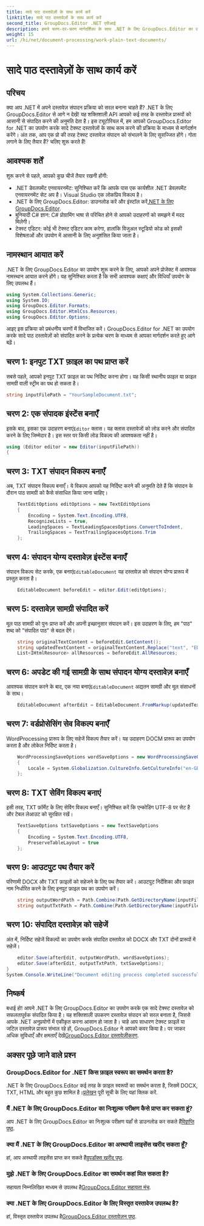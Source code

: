 ```yaml
---
title: सादे पाठ दस्तावेज़ों के साथ कार्य करें
linktitle: सादे पाठ दस्तावेज़ों के साथ कार्य करें
second_title: GroupDocs.Editor .NET एपीआई
description: हमारे चरण-दर-चरण मार्गदर्शिका के साथ .NET के लिए GroupDocs.Editor का उपयोग करके सादे पाठ दस्तावेज़ों को संपादित करना सीखें। अपने .NET दस्तावेज़ संपादन प्रक्रिया को सरल बनाएं।
weight: 15
url: /hi/net/document-processing/work-plain-text-documents/
---
```


# सादे पाठ दस्तावेज़ों के साथ कार्य करें

## परिचय
क्या आप .NET में अपने दस्तावेज़ संपादन प्रक्रिया को सरल बनाना चाहते हैं? .NET के लिए GroupDocs.Editor से आगे न देखें! यह शक्तिशाली API आपको कई तरह के दस्तावेज़ प्रारूपों को आसानी से संपादित करने की अनुमति देता है। इस ट्यूटोरियल में, हम आपको GroupDocs.Editor for .NET का उपयोग करके सादे टेक्स्ट दस्तावेज़ों के साथ काम करने की प्रक्रिया के माध्यम से मार्गदर्शन करेंगे। अंत तक, आप एक प्रो की तरह टेक्स्ट दस्तावेज़ संपादन को संभालने के लिए सुसज्जित होंगे। गोता लगाने के लिए तैयार हैं? चलिए शुरू करते हैं!
## आवश्यक शर्तें
शुरू करने से पहले, आपको कुछ चीजें तैयार रखनी होंगी:
- .NET डेवलपमेंट एनवायरनमेंट: सुनिश्चित करें कि आपके पास एक कार्यशील .NET डेवलपमेंट एनवायरनमेंट सेट अप है। Visual Studio एक लोकप्रिय विकल्प है।
-  .NET के लिए GroupDocs.Editor: डाउनलोड करें और इंस्टॉल करें[.NET के लिए GroupDocs.Editor](https://releases.groupdocs.com/editor/net/).
- बुनियादी C# ज्ञान: C# प्रोग्रामिंग भाषा से परिचित होने से आपको उदाहरणों को समझने में मदद मिलेगी।
- टेक्स्ट एडिटर: कोई भी टेक्स्ट एडिटर काम करेगा, हालांकि विजुअल स्टूडियो कोड को इसकी विशेषताओं और उपयोग में आसानी के लिए अनुशंसित किया जाता है।
## नामस्थान आयात करें
.NET के लिए GroupDocs.Editor का उपयोग शुरू करने के लिए, आपको अपने प्रोजेक्ट में आवश्यक नामस्थान आयात करने होंगे। यह सुनिश्चित करता है कि सभी आवश्यक कक्षाएं और विधियाँ उपयोग के लिए उपलब्ध हैं।
```csharp
using System.Collections.Generic;
using System.IO;
using GroupDocs.Editor.Formats;
using GroupDocs.Editor.HtmlCss.Resources;
using GroupDocs.Editor.Options;
```
आइए इस प्रक्रिया को प्रबंधनीय चरणों में विभाजित करें। GroupDocs.Editor for .NET का उपयोग करके सादे पाठ दस्तावेज़ों को संपादित करने के प्रत्येक चरण के माध्यम से आपका मार्गदर्शन करते हुए आगे बढ़ें।
## चरण 1: इनपुट TXT फ़ाइल का पथ प्राप्त करें
सबसे पहले, आपको इनपुट TXT फ़ाइल का पथ निर्दिष्ट करना होगा। यह किसी स्थानीय फ़ाइल या फ़ाइल सामग्री वाली स्ट्रीम का पथ हो सकता है।
```csharp
string inputFilePath = "YourSampleDocument.txt";
```
## चरण 2: एक संपादक इंस्टेंस बनाएँ
 इसके बाद, इसका एक उदाहरण बनाएं`Editor` क्लास। यह क्लास दस्तावेजों को लोड करने और संपादित करने के लिए जिम्मेदार है। इस स्तर पर किसी लोड विकल्प की आवश्यकता नहीं है।
```csharp
using (Editor editor = new Editor(inputFilePath))
{
```
## चरण 3: TXT संपादन विकल्प बनाएँ
अब, TXT संपादन विकल्प बनाएँ। ये विकल्प आपको यह निर्दिष्ट करने की अनुमति देते हैं कि संपादन के दौरान पाठ सामग्री को कैसे संसाधित किया जाना चाहिए।
```csharp
    TextEditOptions editOptions = new TextEditOptions
    {
        Encoding = System.Text.Encoding.UTF8,
        RecognizeLists = true,
        LeadingSpaces = TextLeadingSpacesOptions.ConvertToIndent,
        TrailingSpaces = TextTrailingSpacesOptions.Trim
    };
```
## चरण 4: संपादन योग्य दस्तावेज़ इंस्टेंस बनाएँ
 संपादन विकल्प सेट करके, एक बनाएं`EditableDocument` यह दस्तावेज़ को संपादन योग्य प्रारूप में प्रस्तुत करता है।
```csharp
    EditableDocument beforeEdit = editor.Edit(editOptions);
```
## चरण 5: दस्तावेज़ सामग्री संपादित करें
मूल पाठ सामग्री को पुनः प्राप्त करें और अपनी इच्छानुसार संपादन करें। इस उदाहरण के लिए, हम "पाठ" शब्द को "संपादित पाठ" से बदल देंगे।
```csharp
    string originalTextContent = beforeEdit.GetContent();
    string updatedTextContent = originalTextContent.Replace("text", "EDITED text");
    List<IHtmlResource> allResources = beforeEdit.AllResources;
```
## चरण 6: अपडेट की गई सामग्री के साथ संपादन योग्य दस्तावेज़ बनाएँ
 आवश्यक संपादन करने के बाद, एक नया बनाएं`EditableDocument` अद्यतन सामग्री और मूल संसाधनों के साथ।
```csharp
    EditableDocument afterEdit = EditableDocument.FromMarkup(updatedTextContent, allResources);
```
## चरण 7: वर्डप्रोसेसिंग सेव विकल्प बनाएँ
WordProcessing प्रारूप के लिए सहेजें विकल्प तैयार करें। यह उदाहरण DOCM प्रारूप का उपयोग करता है और लोकेल निर्दिष्ट करता है।
```csharp
    WordProcessingSaveOptions wordSaveOptions = new WordProcessingSaveOptions(WordProcessingFormats.Docm)
    {
        Locale = System.Globalization.CultureInfo.GetCultureInfo("en-GB")
    };
```
## चरण 8: TXT सेविंग विकल्प बनाएं
इसी तरह, TXT फ़ॉर्मेट के लिए सेविंग विकल्प बनाएँ। सुनिश्चित करें कि एन्कोडिंग UTF-8 पर सेट है और टेबल लेआउट को सुरक्षित रखें।
```csharp
    TextSaveOptions txtSaveOptions = new TextSaveOptions
    {
        Encoding = System.Text.Encoding.UTF8,
        PreserveTableLayout = true
    };
```
## चरण 9: आउटपुट पथ तैयार करें
परिणामी DOCX और TXT फ़ाइलों को सहेजने के लिए पथ तैयार करें। आउटपुट निर्देशिका और फ़ाइल नाम निर्धारित करने के लिए इनपुट फ़ाइल पथ का उपयोग करें।
```csharp
    string outputWordPath = Path.Combine(Path.GetDirectoryName(inputFilePath), Path.GetFileNameWithoutExtension(inputFilePath) + ".docm");
    string outputTxtPath = Path.Combine(Path.GetDirectoryName(inputFilePath), Path.GetFileNameWithoutExtension(inputFilePath) + ".txt");
```
## चरण 10: संपादित दस्तावेज़ को सहेजें
अंत में, निर्दिष्ट सहेजें विकल्पों का उपयोग करके संपादित दस्तावेज़ को DOCX और TXT दोनों प्रारूपों में सहेजें।
```csharp
    editor.Save(afterEdit, outputWordPath, wordSaveOptions);
    editor.Save(afterEdit, outputTxtPath, txtSaveOptions);
}
System.Console.WriteLine("Document editing process completed successfully!");
```
## निष्कर्ष
 बधाई हो! आपने .NET के लिए GroupDocs.Editor का उपयोग करके एक सादे टेक्स्ट दस्तावेज़ को सफलतापूर्वक संपादित किया है। यह शक्तिशाली उपकरण दस्तावेज़ संपादन को सरल बनाता है, जिससे आपके .NET अनुप्रयोगों में एकीकृत करना आसान हो जाता है। चाहे आप साधारण टेक्स्ट फ़ाइलें या जटिल दस्तावेज़ प्रारूप संभाल रहे हों, GroupDocs.Editor ने आपको कवर किया है। पर जाकर अधिक सुविधाएँ और क्षमताएँ देखें[GroupDocs.Editor दस्तावेज़ीकरण](https://tutorials.groupdocs.com/editor/net/).
## अक्सर पूछे जाने वाले प्रश्न
### GroupDocs.Editor for .NET किस फ़ाइल स्वरूप का समर्थन करता है?
 .NET के लिए GroupDocs.Editor कई तरह के फ़ाइल स्वरूपों का समर्थन करता है, जिसमें DOCX, TXT, HTML और बहुत कुछ शामिल है।[प्रलेखन](https://tutorials.groupdocs.com/editor/net/) पूरी सूची के लिए यहां क्लिक करें.
### मैं .NET के लिए GroupDocs.Editor का निःशुल्क परीक्षण कैसे प्राप्त कर सकता हूं?
 आप .NET के लिए GroupDocs.Editor का निःशुल्क परीक्षण यहाँ से डाउनलोड कर सकते हैं[विज्ञप्ति पृष्ठ](https://releases.groupdocs.com/).
### क्या मैं .NET के लिए GroupDocs.Editor का अस्थायी लाइसेंस खरीद सकता हूँ?
हां, आप अस्थायी लाइसेंस प्राप्त कर सकते हैं[ग्रुपडॉक्स खरीद पृष्ठ](https://purchase.groupdocs.com/temporary-license/).
### मुझे .NET के लिए GroupDocs.Editor का समर्थन कहां मिल सकता है?
 सहायता निम्नलिखित माध्यम से उपलब्ध है[GroupDocs.Editor सहायता मंच](https://forum.groupdocs.com/c/editor/20).
### क्या .NET के लिए GroupDocs.Editor के लिए विस्तृत दस्तावेज उपलब्ध है?
 हां, विस्तृत दस्तावेज उपलब्ध है[GroupDocs.Editor दस्तावेज़न पृष्ठ](https://tutorials.groupdocs.com/editor/net/).